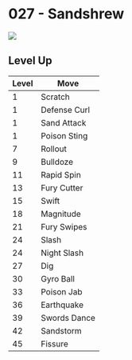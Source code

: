 # 027 - Sandshrew
![][027]

## Level Up

Level | Move
---   | ---
  1   | Scratch
  1   | Defense Curl
  1   | Sand Attack
  1   | Poison Sting
  7   | Rollout
  9   | Bulldoze
 11   | Rapid Spin
 13   | Fury Cutter
 15   | Swift
 18   | Magnitude
 21   | Fury Swipes
 24   | Slash
 24   | Night Slash
 27   | Dig
 30   | Gyro Ball
 33   | Poison Jab
 36   | Earthquake
 39   | Swords Dance
 42   | Sandstorm
 45   | Fissure



[027]: ../img/pokemon/027.png
